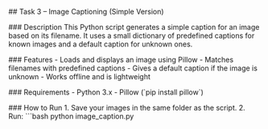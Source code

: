 \## Task 3 – Image Captioning (Simple Version)

\### Description
This Python script generates a simple caption for an image based on its filename.
It uses a small dictionary of predefined captions for known images and a default caption for unknown ones.

\### Features
\- Loads and displays an image using Pillow
\- Matches filenames with predefined captions
\- Gives a default caption if the image is unknown
\- Works offline and is lightweight

\### Requirements
\- Python 3.x
\- Pillow (\`pip install pillow\`)

\### How to Run
1\. Save your images in the same folder as the script.
2\. Run:
\`\`\`bash
python image\_caption.py